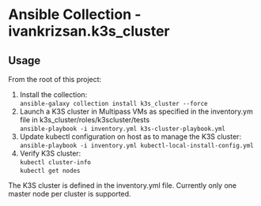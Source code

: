 # Ansible Collection - ivankrizsan.k3s_cluster

Usage
-----
From the root of this project:
1. Install the collection:<br/>
   ```ansible-galaxy collection install k3s_cluster --force```
2. Launch a K3S cluster in Multipass VMs as specified in the inventory.ym file in k3s_cluster/roles/k3scluster/tests<br/>
   ```ansible-playbook -i inventory.yml k3s-cluster-playbook.yml```
3. Update kubectl configuration on host as to manage the K3S cluster:<br/>
   ```ansible-playbook -i inventory.yml kubectl-local-install-config.yml```
4. Verify K3S cluster:<br/>
   ```kubectl cluster-info```<br/>
   ```kubectl get nodes```<br/>

The K3S cluster is defined in the inventory.yml file. Currently only one master node per cluster is supported.